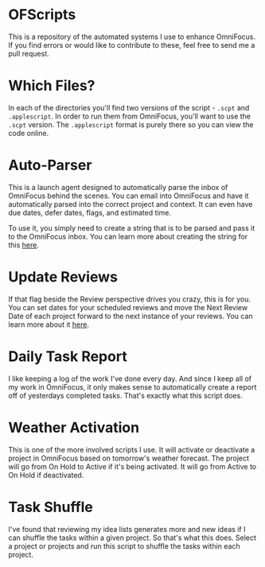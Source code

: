 # OFScripts

This is a repository of the automated systems I use to enhance OmniFocus. If you find errors or would like to contribute to these, feel free to send me a pull request.

# Which Files?

In each of the directories you'll find two versions of the script - `.scpt` and `.applescript`. In order to run them from OmniFocus, you'll want to use the `.scpt` version. The `.applescript` format is purely there so you can view the code online.

# Auto-Parser

This is a launch agent designed to automatically parse the inbox of OmniFocus behind the scenes. You can email into OmniFocus and have it automatically parsed into the correct project and context. It can even have due dates, defer dates, flags, and estimated time.

To use it, you simply need to create a string that is to be parsed and pass it to the OmniFocus inbox. You can learn more about creating the string for this [here](http://joebuhlig.com/using-omnifocus-for-somedaymaybe-lists/).

# Update Reviews

If that flag beside the Review perspective drives you crazy, this is for you. You can set dates for your scheduled reviews and move the Next Review Date of each project forward to the next instance of your reviews. You can learn more about it [here](http://joebuhlig.com/scheduled-reviews-in-omnifocus/).

# Daily Task Report

I like keeping a log of the work I've done every day. And since I keep all of my work in OmniFocus, it only makes sense to automatically create a report off of yesterdays completed tasks. That's exactly what this script does.

# Weather Activation

This is one of the more involved scripts I use. It will activate or deactivate a project in OmniFocus based on tomorrow's weather forecast. The project will go from On Hold to Active if it's being activated. It will go from Active to On Hold if deactivated.

# Task Shuffle

I've found that reviewing my idea lists generates more and new ideas if I can shuffle the tasks within a given project. So that's what this does. Select a project or projects and run this script to shuffle the tasks within each project.